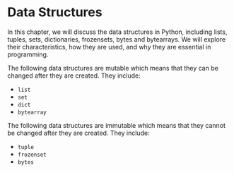 # Data Structures

In this chapter, we will discuss the data structures in Python, including lists, tuples, sets, dictionaries, frozensets, bytes and bytearrays. We will explore their characteristics, how they are used, and why they are essential in programming.

The following data structures are mutable which means that they can be changed after they are created. They include:

- `list`
- `set`
- `dict`
- `bytearray`

The following data structures are immutable which means that they cannot be changed after they are created. They include:

- `tuple`
- `frozenset`
- `bytes`
